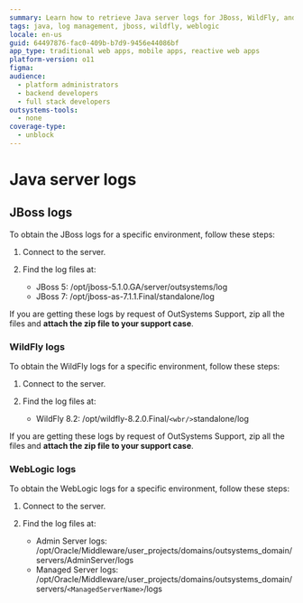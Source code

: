 ```yaml
---
summary: Learn how to retrieve Java server logs for JBoss, WildFly, and WebLogic in OutSystems 11 (O11) environments.
tags: java, log management, jboss, wildfly, weblogic
locale: en-us
guid: 64497876-fac0-409b-b7d9-9456e44086bf
app_type: traditional web apps, mobile apps, reactive web apps
platform-version: o11
figma:
audience:
  - platform administrators
  - backend developers
  - full stack developers
outsystems-tools:
  - none
coverage-type:
  - unblock
---
```


# Java server logs

## JBoss logs

To obtain the JBoss logs for a specific environment, follow these steps:

1. Connect to the server.

1. Find the log files at:
     * JBoss 5: /opt/jboss-5.1.0.GA/server/outsystems/log
     * JBoss 7: /opt/jboss-as-7.1.1.Final/standalone/log

If you are getting these logs by request of OutSystems Support, zip all the files and **attach the zip file to your support case**.

### WildFly logs

To obtain the WildFly logs for a specific environment, follow these steps:

1. Connect to the server.

1. Find the log files at:
     * WildFly 8.2: /opt/wildfly-8.2.0.Final/`<wbr/>`standalone/log

If you are getting these logs by request of OutSystems Support, zip all the files and **attach the zip file to your support case**.

### WebLogic logs

To obtain the WebLogic logs for a specific environment, follow these steps:

1. Connect to the server.

1. Find the log files at:
     * Admin Server logs: /opt/Oracle/Middleware/user_projects/domains/outsystems_domain/servers/AdminServer/logs
     * Managed Server logs: /opt/Oracle/Middleware/user_projects/domains/outsystems_domain/servers/`<ManagedServerName>`/logs
